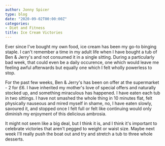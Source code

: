 ```yaml
---
author: Jonny Spicer
type: blog
date: "2020-09-02T00:00:00Z"
categories:
- Diet and Fitness
title: Ice Cream Victories
---
```

Ever since I've bought my own food, ice cream has been my go-to binging staple. I can't remember a time in my adult life when I have bought a tub of Ben & Jerry's and not consumed it
in a single sitting. During a particularly bad week, that could even be a daily occurence, one which would leave me feeling awful afterwards but equally one which I felt wholly
powerless to stop.

For the past few weeks, Ben & Jerry's has been on offer at the supermarket - 2 for £6. I have inherited my mother's love of special offers and naturally stocked up, and something
miraculous has happened. I have eaten each tub in two sittings. I have not smashed the whole thing in 10 minutes flat, felt physically nauseous and mired myself in shame, no, I have
eaten slowly, savoured it, and stopped once I felt full or felt like continuing would only diminish my enjoyment of this delicious ambrosia.

It might not seem like a big deal, but I think it is, and I think it's important to celebrate victories that aren't pegged to weight or waist size. Maybe next week I'll really push
the boat out and try and stretch a tub to three whole desserts.

